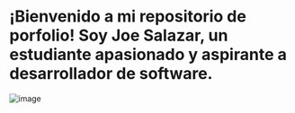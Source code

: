 # ¡Bienvenido a mi repositorio de porfolio! Soy Joe Salazar, un estudiante apasionado y aspirante a desarrollador de software. 
![image](https://github.com/JSalazar27/jsalazar-portfolio.dev/assets/155761776/83e38367-c6fb-4b11-9b9f-7d107f1e63ce)

